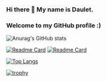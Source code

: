 ### Hi there 👋 My name is Daulet.
### Welcome to my GitHub profile :)

![Anurag's GitHub stats](https://github-readme-stats.vercel.app/api?username=Daulet02&show_icons=true&theme=radical)

[![Readme Card](https://github-readme-stats.vercel.app/api/pin/?username=Daulet02&repo=Django-KBTU&theme=radical)](https://github.com/anuraghazra/github-readme-stats)
[![Readme Card](https://github-readme-stats.vercel.app/api/pin/?username=Daulet02&repo=Backend-for-Highloaded-Environment&theme=radical)](https://github.com/anuraghazra/github-readme-stats)

[![Top Langs](https://github-readme-stats.vercel.app/api/top-langs/?username=Daulet02&layout=compact&theme=radical)](https://github.com/anuraghazra/github-readme-stats&theme=radical)

[![trophy](https://github-profile-trophy.vercel.app/?username=Daulet02&theme=juicyfresh)](https://github.com/ryo-ma/github-profile-trophy)

